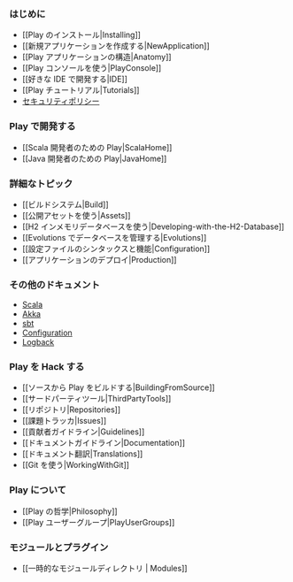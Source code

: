 <!--- Copyright (C) 2009-2013 Typesafe Inc. <http://www.typesafe.com> -->
<!--
### Getting started
-->
### はじめに

<!--
- [[Installing Play|Installing]]
- [[Creating a new application|NewApplication]]
- [[Anatomy of a Play application|Anatomy]]
- [[Using the Play console|PlayConsole]]
- [[Setting-up your preferred IDE|IDE]]
- [[Play Tutorials|Tutorials]]
- [Security policy](http://www.playframework.com/code/security)
-->
- [[Play のインストール|Installing]]
- [[新規アプリケーションを作成する|NewApplication]]
- [[Play アプリケーションの構造|Anatomy]]
- [[Play コンソールを使う|PlayConsole]]
- [[好きな IDE で開発する|IDE]]
- [[Play チュートリアル|Tutorials]]
- [セキュリティポリシー](http://www.playframework-ja.org/code/security)

<!--
### Working with Play
-->
### Play で開発する

<!--
- [[Play for Scala developers|ScalaHome]]
- [[Play for Java developers|JavaHome]]
-->
- [[Scala 開発者のための Play|ScalaHome]]
- [[Java 開発者のための Play|JavaHome]]

<!--
### Detailed topics
-->
### 詳細なトピック

<!--
- [[The Build system|Build]]
- [[Working with public assets|Assets]]
- [[Working with the in-memory H2 database|Developing-with-the-H2-Database]]
- [[Managing database evolutions|Evolutions]]
- [[Configuration|Configuration]]
- [[Deploying your application|Production]]
-->
- [[ビルドシステム|Build]]
- [[公開アセットを使う|Assets]]
- [[H2 インメモリデータベースを使う|Developing-with-the-H2-Database]]
- [[Evolutions でデータベースを管理する|Evolutions]]
- [[設定ファイルのシンタックスと機能|Configuration]]
- [[アプリケーションのデプロイ|Production]]

<!--
### Additional documentation
-->
### その他のドキュメント

<!--
- [Scala](http://docs.scala-lang.org/)
- [Akka](http://akka.io/docs/)
- [sbt](http://www.scala-sbt.org/learn.html)
- [Configuration](https://github.com/typesafehub/config)
- [Logback](http://logback.qos.ch/documentation.html)
-->
- [Scala](http://docs.scala-lang.org/)
- [Akka](http://akka.io/docs/)
- [sbt](http://www.scala-sbt.org/learn.html)
- [Configuration](https://github.com/typesafehub/config)
- [Logback](http://logback.qos.ch/documentation.html)

<!--
### Hacking Play
-->
### Play を Hack する

<!--
- [[Building Play from source|BuildingFromSource]]
- [[3rd Party Tools|ThirdPartyTools]]
- [[Repositories|Repositories]]
- [[Issue tracker|Issues]]
- [[Contributor guidelines|Guidelines]]
- [[Documentation guidelines|Documentation]]
- [[Translating Documentation|Translations]]
- [[Working with Git|WorkingWithGit]]
-->
- [[ソースから Play をビルドする|BuildingFromSource]]
- [[サードパーティツール|ThirdPartyTools]]
- [[リポジトリ|Repositories]]
- [[課題トラッカ|Issues]]
- [[貢献者ガイドライン|Guidelines]]
- [[ドキュメントガイドライン|Documentation]]
- [[ドキュメント翻訳|Translations]]
- [[Git を使う|WorkingWithGit]]

<!--
### About Play
-->
### Play について

<!--
- [[Play Philosophy|Philosophy]]
- [[Play User Groups|PlayUserGroups]]
-->
- [[Play の哲学|Philosophy]]
- [[Play ユーザーグループ|PlayUserGroups]]

<!--
### Modules and plugins
-->
### モジュールとプラグイン

<!--
- [[Temporary modules directory|Modules]]
-->
- [[一時的なモジュールディレクトリ | Modules]]
